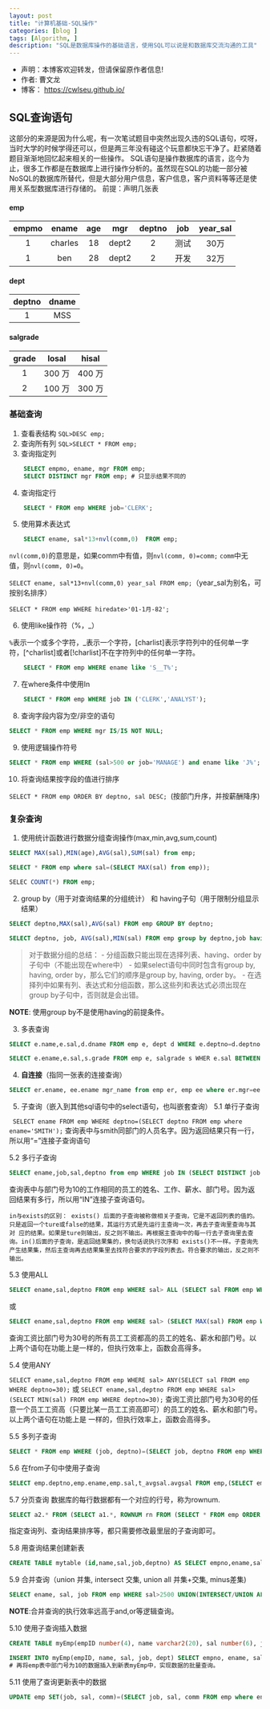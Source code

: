 ```yaml
---
layout: post
title: "计算机基础-SQL操作"
categories: [blog ]
tags: [Algorithm, ]
description: "SQL是数据库操作的基础语言，使用SQL可以说是和数据库交流沟通的工具"
---
```


 - 声明：本博客欢迎转发，但请保留原作者信息!
 - 作者: 曹文龙
 - 博客： <https://cwlseu.github.io/>

## SQL查询语句

这部分的来源是因为什么呢，有一次笔试题目中突然出现久违的SQL语句，哎呀，当时大学的时候学得还可以，但是两三年没有碰这个玩意都快忘干净了。赶紧随着题目渐渐地回忆起来相关的一些操作。
SQL语句是操作数据库的语言，迄今为止，很多工作都是在数据库上进行操作分析的。虽然现在SQL的功能一部分被NoSQL的数据库所替代，但是大部分用户信息，客户信息，客户资料等等还是使用关系型数据库进行存储的。
前提：声明几张表

#### emp

|empmo| ename|age| mgr|deptno| job | year_sal|
|:---:|:---:|:---:|:---:|:---:|:---:|:---:|
|1| charles | 18 | dept2 |2 | 测试 | 30万|
|1| ben | 28 | dept2 |2 | 开发 | 32万|

#### dept

|deptno | dname|
|:---:|:---:|
|1 | MSS |

#### salgrade 

|grade |losal |hisal|
|:---:|:---:|:---:|
|1 | 300 万| 400 万 |
|2 | 100 万| 300 万 |

### 基础查询

1. 查看表结构  `SQL>DESC emp;` 
2. 查询所有列
    `SQL>SELECT * FROM emp;`
3. 查询指定列

```sql
    SELECT empmo, ename, mgr FROM emp;
    SELECT DISTINCT mgr FROM emp; # 只显示结果不同的
```
4. 查询指定行

```sql
    SELECT * FROM emp WHERE job='CLERK';
```
5. 使用算术表达式

```sql
    SELECT ename, sal*13+nvl(comm,0)  FROM emp; 
```

`nvl(comm,0)`的意思是，如果comm中有值，则`nvl(comm, 0)=comm;`  `comm`中无值，则`nvl(comm, 0)=0`。

`SELECT ename, sal*13+nvl(comm,0) year_sal FROM emp;`（year_sal为别名，可按别名排序）

`SELECT * FROM emp WHERE hiredate>'01-1月-82';` 

6. 使用like操作符（%，_）

`%`表示一个或多个字符，_表示一个字符，[charlist]表示字符列中的任何单一字符，[^charlist]或者[!charlist]不在字符列中的任何单一字符。

```sql
    SELECT * FROM emp WHERE ename like 'S__T%';
```

7. 在where条件中使用In

```sql
    SELECT * FROM emp WHERE job IN ('CLERK','ANALYST');
```

8. 查询字段内容为空/非空的语句

```sql
SELECT * FROM emp WHERE mgr IS/IS NOT NULL; 
```
9. 使用逻辑操作符号

```sql
SELECT * FROM emp WHERE (sal>500 or job='MANAGE') and ename like 'J%';
```
10. 将查询结果按字段的值进行排序

`SELECT * FROM emp ORDER BY deptno, sal DESC; `(按部门升序，并按薪酬降序)

### 复杂查询

1. 使用统计函数进行数据分组查询操作(max,min,avg,sum,count)

```sql
SELECT MAX(sal),MIN(age),AVG(sal),SUM(sal) from emp;

SELECT * FROM emp where sal=(SELECT MAX(sal) from emp));

SELEC COUNT(*) FROM emp;
```

2. group by（用于对查询结果的分组统计） 和 having子句（用于限制分组显示结果）

```sql
SELECT deptno,MAX(sal),AVG(sal) FROM emp GROUP BY deptno;

SELECT deptno, job, AVG(sal),MIN(sal) FROM emp group by deptno,job having AVG(sal)<2000;
```

>   对于数据分组的总结：
    - 分组函数只能出现在选择列表、having、order by子句中（不能出现在where中）
    - 如果select语句中同时包含有group by, having, order by，那么它们的顺序是group by, having, order by。
    - 在选择列中如果有列、表达式和分组函数，那么这些列和表达式必须出现在group by子句中，否则就是会出错。

**NOTE**: 使用group by不是使用having的前提条件。

3. 多表查询

```sql
SELECT e.name,e.sal,d.dname FROM emp e, dept d WHERE e.deptno=d.deptno order by d.deptno;

SELECT e.ename,e.sal,s.grade FROM emp e, salgrade s WHER e.sal BETWEEN s.losal AND s.hisal;
```

4. **自连接**（指同一张表的连接查询）

```sql
SELECT er.ename, ee.ename mgr_name from emp er, emp ee where er.mgr=ee.empno;
```

5. 子查询（嵌入到其他sql语句中的select语句，也叫嵌套查询）
5.1 单行子查询

` SELECT ename FROM emp WHERE deptno=(SELECT deptno FROM emp where ename='SMITH');`
查询表中与smith同部门的人员名字。因为返回结果只有一行，所以用“=”连接子查询语句

5.2 多行子查询

```sql
SELECT ename,job,sal,deptno from emp WHERE job IN (SELECT DISTINCT job FROM emp WHERE deptno=10);
```

查询表中与部门号为10的工作相同的员工的姓名、工作、薪水、部门号。因为返回结果有多行，所以用“IN”连接子查询语句。

    in与exists的区别： exists() 后面的子查询被称做相关子查询，它是不返回列表的值的。只是返回一个ture或false的结果，其运行方式是先运行主查询一次，再去子查询里查询与其对 应的结果。如果是ture则输出，反之则不输出。再根据主查询中的每一行去子查询里去查询。in()后面的子查询，是返回结果集的，换句话说执行次序和 exists()不一样。子查询先产生结果集，然后主查询再去结果集里去找符合要求的字段列表去。符合要求的输出，反之则不输出。

5.3 使用ALL

```sql
SELECT ename,sal,deptno FROM emp WHERE sal> ALL (SELECT sal FROM emp WHERE deptno=30);
```

或 

```sql
SELECT ename,sal,deptno FROM emp WHERE sal> (SELECT MAX(sal) FROM emp WHERE deptno=30);
```

查询工资比部门号为30号的所有员工工资都高的员工的姓名、薪水和部门号。以上两个语句在功能上是一样的，但执行效率上，函数会高得多。

5.4 使用ANY

`SELECT ename,sal,deptno FROM emp WHERE sal> ANY(SELECT sal FROM emp WHERE deptno=30);` 
或 
`SELECT ename,sal,deptno FROM emp WHERE sal> (SELECT MIN(sal) FROM emp WHERE deptno=30);`
查询工资比部门号为30号的任意一个员工工资高（只要比某一员工工资高即可）的员工的姓名、薪水和部门号。以上两个语句在功能上是 一样的，但执行效率上，函数会高得多。

5.5 多列子查询

```sql
SELECT * FROM emp WHERE (job, deptno)=(SELECT job, deptno FROM emp WHERE ename='SMITH');
```

5.6 在from子句中使用子查询

```sql
SELECT emp.deptno,emp.ename,emp.sal,t_avgsal.avgsal FROM emp,(SELECT emp.deptno,avg(emp.sal) avgsal FROM emp GROUP BY emp.deptno) t_avgsal where emp.deptno=t_avgsal.deptno AND emp.sal>t_avgsal.avgsal ORDER BY emp.deptno;
```
5.7 分页查询
数据库的每行数据都有一个对应的行号，称为rownum.

```sql
SELECT a2.* FROM (SELECT a1.*, ROWNUM rn FROM (SELECT * FROM emp ORDER BY sal) a1 WHERE ROWNUM<=10) a2 WHERE rn>=6;
```

指定查询列、查询结果排序等，都只需要修改最里层的子查询即可。

5.8 用查询结果创建新表

```sql
CREATE TABLE mytable (id,name,sal,job,deptno) AS SELECT empno,ename,sal,job,deptno FROM emp;
```

5.9 合并查询（union 并集, intersect 交集, union all 并集+交集, minus差集)

```sql
SELECT ename, sal, job FROM emp WHERE sal>2500 UNION(INTERSECT/UNION ALL/MINUS) SELECT ename, sal, job FROM emp WHERE job='MANAGER';
```

**NOTE**:合并查询的执行效率远高于and,or等逻辑查询。

5.10 使用子查询插入数据

```sql
CREATE TABLE myEmp(empID number(4), name varchar2(20), sal number(6), job varchar2(10), dept number(2)); ##先建一张空表；

INSERT INTO myEmp(empID, name, sal, job, dept) SELECT empno, ename, sal, job, deptno FROM emp WHERE deptno=10;
# 再将emp表中部门号为10的数据插入到新表myEmp中，实现数据的批量查询。
```
5.11 使用了查询更新表中的数据

```sql
UPDATE emp SET(job, sal, comm)=(SELECT job, sal, comm FROM emp where ename='SMITH') WHERE ename='SCOTT';
```
